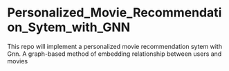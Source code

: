 # Personalized_Movie_Recommendation_Sytem_with_GNN
This repo will implement a personalized movie recommendation sytem with Gnn. A graph-based method of embedding relationship between users and movies
